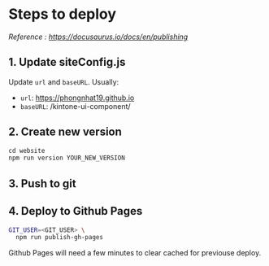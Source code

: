# Steps to deploy

*Reference : https://docusaurus.io/docs/en/publishing*

## 1. Update siteConfig.js

Update ``url`` and ``baseURL``. Usually:
- ``url``: https://phongnhat19.github.io
- ``baseURL``: /kintone-ui-component/

## 2. Create new version

```javascript
cd website
npm run version YOUR_NEW_VERSION
```

## 3. Push to git

## 4. Deploy to Github Pages

```bash
GIT_USER=<GIT_USER> \
  npm run publish-gh-pages
```

Github Pages will need a few minutes to clear cached for previouse deploy.